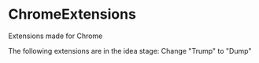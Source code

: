 # ChromeExtensions
Extensions made for Chrome

The following extensions are in the idea stage:
Change "Trump" to "Dump"

